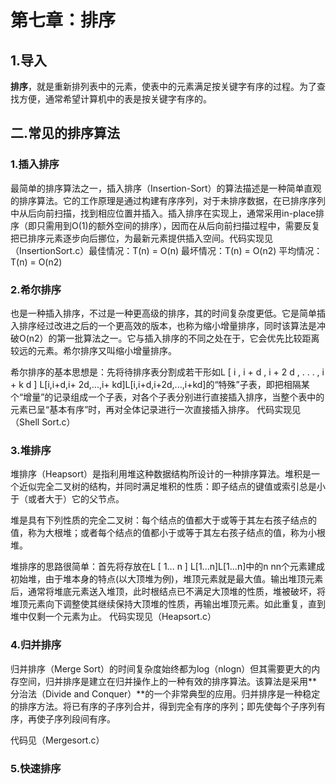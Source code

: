 #                                    第七章：排序

## 1.导入

**排序**，就是重新排列表中的元素，使表中的元素满足按关键字有序的过程。为了查找方便，通常希望计算机中的表是按关键字有序的。

## 二.常见的排序算法

### 1.插入排序

最简单的排序算法之一，插入排序（Insertion-Sort）的算法描述是一种简单直观的排序算法。它的工作原理是通过构建有序序列，对于未排序数据，在已排序序列中从后向前扫描，找到相应位置并插入。插入排序在实现上，通常采用in-place排序（即只需用到O(1)的额外空间的排序），因而在从后向前扫描过程中，需要反复把已排序元素逐步向后挪位，为最新元素提供插入空间。代码实现见（InsertionSort.c）最佳情况：T(n) = O(n) 最坏情况：T(n) = O(n2) 平均情况：T(n) = O(n2)

### 2.希尔排序

也是一种插入排序，不过是一种更高级的排序，其的时间复杂度更低。它是简单插入排序经过改进之后的一个更高效的版本，也称为缩小增量排序，同时该算法是冲破O(n2）的第一批算法之一。它与插入排序的不同之处在于，它会优先比较距离较远的元素。希尔排序又叫缩小增量排序。

希尔排序的基本思想是：先将待排序表分割成若干形如L [ i , i + d , i + 2 d , . . . , i + k d ] L[i,i+d,i+ 2d,...,i+ kd]L[i,i+d,i+2d,...,i+kd]的“特殊”子表，即把相隔某个“增量”的记录组成一个子表，对各个子表分别进行直接插入排序，当整个表中的元素已呈“基本有序”时，再对全体记录进行一次直接插入排序。
代码实现见（Shell Sort.c）

### 3.堆排序

堆排序（Heapsort）是指利用堆这种数据结构所设计的一种排序算法。堆积是一个近似完全二叉树的结构，并同时满足堆积的性质：即子结点的键值或索引总是小于（或者大于）它的父节点。

堆是具有下列性质的完全二叉树：每个结点的值都大于或等于其左右孩子结点的值，称为大根堆；或者每个结点的值都小于或等于其左右孩子结点的值，称为小根堆。

堆排序的思路很简单：首先将存放在L [ 1... n ] L[1...n]L[1...n]中的n nn个元素建成初始堆，由于堆本身的特点(以大顶堆为例)，堆顶元素就是最大值。输出堆顶元素后，通常将堆底元素送入堆顶，此时根结点已不满足大顶堆的性质，堆被破坏，将堆顶元素向下调整使其继续保持大顶堆的性质，再输出堆顶元素。如此重复，直到堆中仅剩一个元素为止。
代码实现见（Heapsort.c）

### 4.归并排序

归并排序（Merge Sort）的时间复杂度始终都为log（nlogn）但其需要更大的内存空间，归并排序是建立在归并操作上的一种有效的排序算法。该算法是采用**分治法（Divide and Conquer）**的一个非常典型的应用。归并排序是一种稳定的排序方法。将已有序的子序列合并，得到完全有序的序列；即先使每个子序列有序，再使子序列段间有序。

代码见（Mergesort.c）

### 5.快速排序

